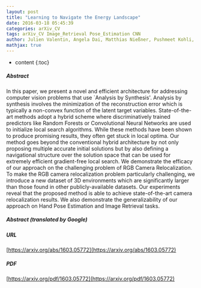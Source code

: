 ```yaml
---
layout: post
title: "Learning to Navigate the Energy Landscape"
date: 2016-03-18 05:45:39
categories: arXiv_CV
tags: arXiv_CV Image_Retrieval Pose_Estimation CNN
author: Julien Valentin, Angela Dai, Matthias Nießner, Pushmeet Kohli, Philip Torr, Shahram Izadi, Cem Keskin
mathjax: true
---
```


* content
{:toc}

##### Abstract
In this paper, we present a novel and efficient architecture for addressing computer vision problems that use `Analysis by Synthesis'. Analysis by synthesis involves the minimization of the reconstruction error which is typically a non-convex function of the latent target variables. State-of-the-art methods adopt a hybrid scheme where discriminatively trained predictors like Random Forests or Convolutional Neural Networks are used to initialize local search algorithms. While these methods have been shown to produce promising results, they often get stuck in local optima. Our method goes beyond the conventional hybrid architecture by not only proposing multiple accurate initial solutions but by also defining a navigational structure over the solution space that can be used for extremely efficient gradient-free local search. We demonstrate the efficacy of our approach on the challenging problem of RGB Camera Relocalization. To make the RGB camera relocalization problem particularly challenging, we introduce a new dataset of 3D environments which are significantly larger than those found in other publicly-available datasets. Our experiments reveal that the proposed method is able to achieve state-of-the-art camera relocalization results. We also demonstrate the generalizability of our approach on Hand Pose Estimation and Image Retrieval tasks.

##### Abstract (translated by Google)


##### URL
[https://arxiv.org/abs/1603.05772](https://arxiv.org/abs/1603.05772)

##### PDF
[https://arxiv.org/pdf/1603.05772](https://arxiv.org/pdf/1603.05772)

